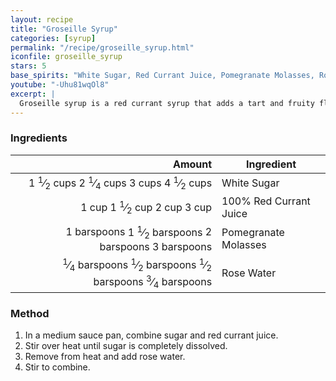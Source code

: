 ```yaml
---
layout: recipe
title: "Groseille Syrup"
categories: [syrup]
permalink: "/recipe/groseille_syrup.html"
iconfile: groseille_syrup
stars: 5
base_spirits: "White Sugar, Red Currant Juice, Pomegranate Molasses, Rose Water"
youtube: "-Uhu81wqOl8"
excerpt: |
  Groseille syrup is a red currant syrup that adds a tart and fruity flavor to cocktails. It's a key ingredient in classic cocktails like the Artist's Special and the Nineteen Twenty.
---
```


### Ingredients

|                                                                                                                                                                                                                                                                                           Amount | Ingredient             |
| -----------------------------------------------------------------------------------------------------------------------------------------------------------------------------------------------------------------------------------------------------------------------------------------------: | ---------------------- |
|                                             <span class="onex active">1 <sup>1</sup>&frasl;<sub>2</sub> cups </span> <span class="onehalfx">2 <sup>1</sup>&frasl;<sub>4</sub> cups </span> <span class="twox">3 cups </span> <span class="threex">4 <sup>1</sup>&frasl;<sub>2</sub> cups </span> | White Sugar            |
|                                                                                                                 <span class="onex active">1 cup </span> <span class="onehalfx">1 <sup>1</sup>&frasl;<sub>2</sub> cup </span> <span class="twox">2 cup </span> <span class="threex">3 cup </span> | 100% Red Currant Juice |
|                                                                                             <span class="onex active">1 barspoons</span> <span class="onehalfx">1 <sup>1</sup>&frasl;<sub>2</sub> barspoons</span> <span class="twox">2 barspoons</span> <span class="threex">3 barspoons</span> | Pomegranate Molasses   |
| <span class="onex active"> <sup>1</sup>&frasl;<sub>4</sub> barspoons</span> <span class="onehalfx"> <sup>1</sup>&frasl;<sub>2</sub> barspoons</span> <span class="twox"> <sup>1</sup>&frasl;<sub>2</sub> barspoons</span> <span class="threex"> <sup>3</sup>&frasl;<sub>4</sub> barspoons</span> | Rose Water             |

### Method

1. In a medium sauce pan, combine sugar and red currant juice.
2. Stir over heat until sugar is completely dissolved.
3. Remove from heat and add rose water.
4. Stir to combine.

<script type="application/ld+json">
{
  "@context": "https://schema.org",
  "@type": "Recipe",
  "author": "{{ page.author }}",
  "description": "{{ page.excerpt | strip_html | replace: '"', "'" }}",
  "image": "{%- for ingredient in site.data[page.iconfile].images.ingredient limit: 1 -%}{{ ingredient.url }}{%- endfor -%}",
  "recipeIngredient": [  " 1.5 cups White Sugar ",
  "1 cup 100% Red Currant Juice",
  " 1 barspoon Pomegranate Molasses",
  "0.25 barspoon Rose Water"],
  "name": "{{ page.title }}",
  "recipeInstructions": "",
  "recipeYield": "1 cocktail",
  "recipeCategory": "cocktail"
}
</script>
